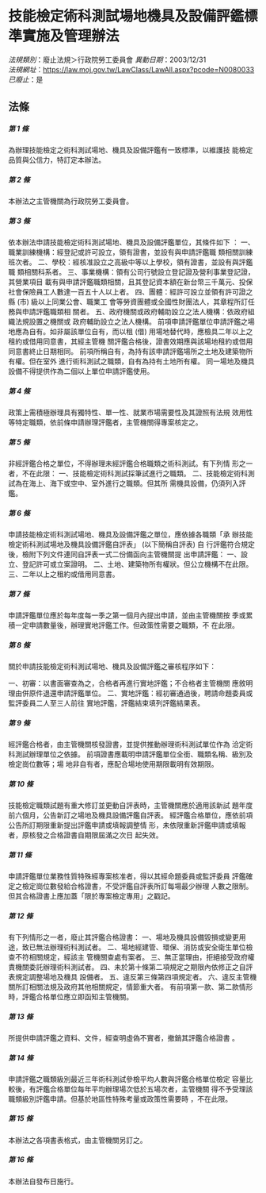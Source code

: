 # 技能檢定術科測試場地機具及設備評鑑標準實施及管理辦法

*法規類別*：廢止法規＞行政院勞工委員會
*異動日期*：2003/12/31  
*法規網址*：https://law.moj.gov.tw/LawClass/LawAll.aspx?pcode=N0080033
*已廢止*：是


## 法條
##### 第 1 條
為辦理技能檢定之術科測試場地、機具及設備評鑑有一致標準，以維護技
能檢定品質與公信力，特訂定本辦法。


##### 第 2 條
本辦法之主管機關為行政院勞工委員會。


##### 第 3 條
依本辦法申請技能檢定術科測試場地、機具及設備評鑑單位，其條件如下
：
一、職業訓練機構：經登記或許可設立，領有證書，並設有與申請評鑑職
    類相關訓練班次者。
二、學校：經核准設立之高級中等以上學校，領有證書，並設有與評鑑職
    類相關科系者。
三、事業機構：領有公司行號設立登記證及營利事業登記證，其營業項目
    載有與申請評鑑職類相關，且其登記資本額在新台幣三千萬元、投保
    社會保險員工人數達一百五十人以上者。
四、團體：經許可設立並領有許可證之縣 (市) 級以上同業公會、職業工
    會等勞資團體或全國性財團法人，其章程所訂任務與申請評鑑職類相
    關者。
五、政府機關或政府輔助設立之法人機構：依政府組織法規設置之機關或
    政府輔助設立之法人機構。
前項申請評鑑單位申請評鑑之場地應為自有。如非屬該單位自有，而以租
 (借) 用場地替代時，應檢具二年以上之租約或借用同意書，其經主管機
關評鑑合格後，證書效期應與該場地租約或借用同意書終止日期相同。
前項所稱自有，為持有該申請評鑑場所之土地及建築物所有權。但在室外
進行術科測試之職類，自有為持有土地所有權。
同一場地及機具設備不得提供作為二個以上單位申請評鑑使用。


##### 第 4 條
政策上需積極辦理具有獨特性、單一性、就業市場需要性及其證照有法規
效用性等特定職類，依前條申請辦理評鑑者，主管機關得專案核定之。


##### 第 5 條
非經評鑑合格之單位，不得辦理未經評鑑合格職類之術科測試。有下列情
形之一者，不在此限：
一、技能檢定術科測試採筆試進行之職類。
二、技能檢定術科測試為在海上、海下或空中、室外進行之職類。但其所
    需機具設備，仍須列入評鑑。


##### 第 6 條
申請技能檢定術科測試場地、機具及設備評鑑之單位，應依據各職類「承
辦技能檢定術科測試場地及機具設備評鑑自評表」 (以下簡稱自評表) 自
行評鑑符合規定後，檢附下列文件連同自評表一式二份備函向主管機關提
出申請評鑑：
一、設立、登記許可或立案證明。
二、土地、建築物所有權狀。但公立機構不在此限。
三、二年以上之租約或借用同意書。


##### 第 7 條
申請評鑑單位應於每年度每一季之第一個月內提出申請，並由主管機關按
季或累積一定申請數量後，辦理實地評鑑工作。但政策性需要之職類，不
在此限。


##### 第 8 條
關於申請技能檢定術科測試場地、機具及設備評鑑之審核程序如下：

一、初審：以書面審查為之，合格者再進行實地評鑑；不合格者主管機關
    應敘明理由併原件退還申請評鑑單位。
二、實地評鑑：經初審通過後，聘請命題委員或監評委員二人至三人前往
    實地評鑑，評鑑結束填列評鑑結果表。


##### 第 9 條
經評鑑合格者，由主管機關核發證書，並提供推動辦理術科測試單位作為
洽定術科測試辦理單位之依據。
前項證書應載明申請評鑑單位全銜、職類名稱、級別及檢定崗位數等；場
地非自有者，應配合場地使用期限載明有效期限。


##### 第 10 條
技能檢定職類試題有重大修訂並更動自評表時，主管機關應於適用該新試
題年度前六個月，公告新訂之場地及機具設備評鑑自評表。
經評鑑合格單位，應依前項公告所訂期限重新提出評鑑申請或填報調整情
形，未依限重新評鑑申請或填報者，原核發之合格證書自期限屆滿之次日
起失效。


##### 第 11 條
申請評鑑單位業務性質特殊經專案核准者，得以其經命題委員或監評委員
評鑑確定之檢定崗位數發給合格證書，不受評鑑自評表所訂每場最少辦理
人數之限制。但其合格證書上應加蓋「限於專案檢定專用」之戳記。


##### 第 12 條
有下列情形之一者，廢止其評鑑合格證書：
一、場地及機具設備毀損或變更用途，致已無法辦理術科測試者。
二、場地經建管、環保、消防或安全衛生單位檢查不符相關規定，經該主
    管機關查處有案者。
三、無正當理由，拒絕接受政府權責機關委託辦理術科測試者。
四、未於第十條第二項規定之期限內依修正之自評表規定調整場地及機具
    設備者。
五、違反第三條第四項規定者。
六、違反主管機關所訂相關法規及政府其他相關規定，情節重大者。
有前項第一款、第二款情形時，評鑑合格單位應立即函知主管機關。


##### 第 13 條
所提供申請評鑑之資料、文件，經查明虛偽不實者，撤銷其評鑑合格證書
。


##### 第 14 條
申請評鑑之職類級別最近三年術科測試參檢平均人數與評鑑合格單位檢定
容量比較後，有評鑑合格單位每年平均辦理場次低於五場次者，主管機關
得不予受理該職類級別評鑑申請。但基於地區性特殊考量或政策性需要時
，不在此限。


##### 第 15 條
本辦法之各項書表格式，由主管機關另訂之。


##### 第 16 條
本辦法自發布日施行。



